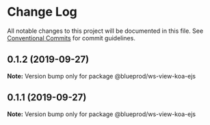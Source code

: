 # Change Log

All notable changes to this project will be documented in this file.
See [Conventional Commits](https://conventionalcommits.org) for commit guidelines.

## 0.1.2 (2019-09-27)

**Note:** Version bump only for package @blueprod/ws-view-koa-ejs





## 0.1.1 (2019-09-27)

**Note:** Version bump only for package @blueprod/ws-view-koa-ejs
